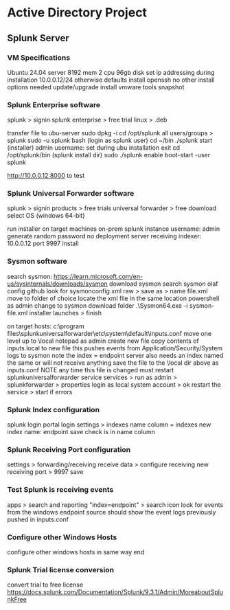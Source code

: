 # Active Directory Project

## Splunk Server

### VM Specifications

Ubuntu 24.04 server
  8192 mem
  2 cpu
  96gb disk
  set ip addressing during installation 10.0.0.12/24
    otherwise defaults
    install openssh
    no other install options needed
  update/upgrade
  install vmware tools
  snapshot

### Splunk Enterprise software

splunk > signin
    splunk enterprise > free trial
    linux > .deb

transfer file to ubu-server
sudo dpkg -i <splunk-installer>
cd /opt/splunk
all users/groups > splunk
sudo -u splunk bash (login as splunk user)
cd ~/bin
./splunk start (installer)
admin username: set during ubu installation
exit
cd /opt/splunk/bin (splunk install dir)
sudo ./splunk enable boot-start -user splunk

http://10.0.0.12:8000 to test

### Splunk Universal Forwarder software

splunk > signin
products > free trials
universal forwarder > free download
select OS (windows 64-bit)

run installer on target machines
    on-prem splunk instance
    username: admin
    generate random password
    no deployment server
    receiving indexer: 10.0.0.12 port 9997
    install

### Sysmon software

search sysmon: https://learn.microsoft.com/en-us/sysinternals/downloads/sysmon
download sysmon
search sysmon olaf config
github
look for sysmonconfig.xml
raw > save as > name file.xml
move to folder of choice
locate the xml file in the same location
powershell as admin
change to sysmon download folder
.\Sysmon64.exe -i sysmon-file.xml
installer launches > finish

on target hosts:
c:\program files\splunkuniversalforwarder\etc\system\default\inputs.conf
move one level up to \local
notepad as admin
create new file
    copy contents of inputs.local to new file
    this pushes events from Application/Security/System logs to sysmon
    note the index = endpoint
    server also needs an index named the same or will not receive anything
save the file to the \local dir above as inputs.conf
NOTE any time this file is changed must restart splunkuniversalforwarder service
services > run as admin > splunkforwarder > properties
login as local system account > ok
restart the service > start if errors

### Splunk Index configuration

splunk login portal
login
settings > indexes
name column = indexes
new index
name: endpoint
save
check is in name column

### Splunk Receiving Port configuration

settings > forwarding/receiving
    receive data > configure receiving
    new receiving port > 9997
    save

### Test Splunk is receiving events

apps > search and reporting
    "index=endpoint" > search icon
    look for events from the windows endpoint
    source should show the event logs previously pushed in inputs.conf

### Configure other Windows Hosts

configure other windows hosts in same way
end

### Splunk Trial license conversion

convert trial to free license
https://docs.splunk.com/Documentation/Splunk/9.3.1/Admin/MoreaboutSplunkFree